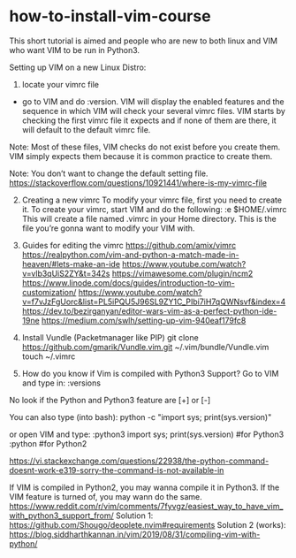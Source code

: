 # how-to-install-vim-course
This short tutorial is aimed and people who are new to both linux and VIM who want VIM to be run in Python3.


Setting up VIM on a new Linux Distro:
1) locate your vimrc file
- go to VIM and do :version. VIM will display the enabled features and the sequence in which VIM will check your several vimrc files. VIM starts by checking the first vimrc file it expects and if none of them are there, it will default to the default vimrc file. 

Note: Most of these files, VIM checks do not exist before you create them. VIM simply expects them because it is common practice to create them.

Note: You don’t want to change the default setting file. 
https://stackoverflow.com/questions/10921441/where-is-my-vimrc-file 


2) Creating a new vimrc
To modify your vimrc file, first you need to create it. 
To create your vimrc, start VIM and do the following:
:e $HOME/.vimrc
This will create a file named .vimrc in your Home directory. This is the file you’re gonna want to modify your VIM with.


3) Guides for editing the vimrc
https://github.com/amix/vimrc
https://realpython.com/vim-and-python-a-match-made-in-heaven/#lets-make-an-ide
https://www.youtube.com/watch?v=vlb3qUiS2ZY&t=342s
https://vimawesome.com/plugin/ncm2
https://www.linode.com/docs/guides/introduction-to-vim-customization/
https://www.youtube.com/watch?v=f7vJzFgUorc&list=PL5iPQU5J96SL9ZY1C_PIbi7iH7qQWNsvf&index=4
https://dev.to/bezirganyan/editor-wars-vim-as-a-perfect-python-ide-19ne
https://medium.com/swlh/setting-up-vim-940eaf179fc8


4) Install Vundle (Packetmanager like PIP)
git clone https://github.com/gmarik/Vundle.vim.git ~/.vim/bundle/Vundle.vim
touch ~/.vimrc


5) How do you know if Vim is compiled with Python3 Support?
Go to VIM and type in:
:versions

No look if the Python and Python3 feature are [+] or [-] 

You can also type (into bash):
python -c "import sys; print(sys.version)"

or open VIM and type:
:python3 import sys; print(sys.version)		#for Python3
:python						#for Python2

https://vi.stackexchange.com/questions/22938/the-python-command-doesnt-work-e319-sorry-the-command-is-not-available-in 

If VIM is compiled in Python2, you may wanna compile it in Python3. 
If the VIM feature is turned of, you may wann do the same.
https://www.reddit.com/r/vim/comments/7fyvgz/easiest_way_to_have_vim_with_python3_support_from/
Solution 1: https://github.com/Shougo/deoplete.nvim#requirements
Solution 2 (works): https://blog.siddharthkannan.in/vim/2019/08/31/compiling-vim-with-python/


